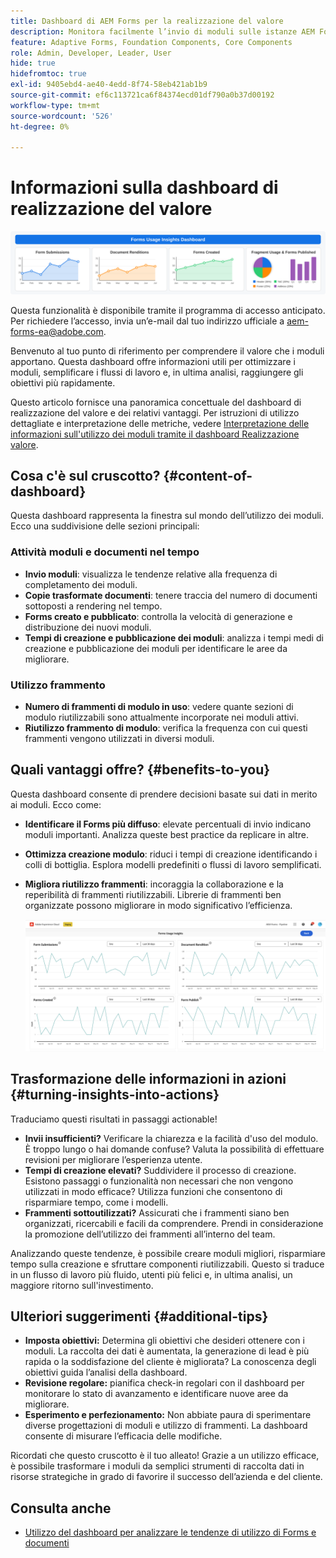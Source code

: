 ```yaml
---
title: Dashboard di AEM Forms per la realizzazione del valore
description: Monitora facilmente l’invio di moduli sulle istanze AEM Forms con la nostra dashboard di tracciamento intuitiva.
feature: Adaptive Forms, Foundation Components, Core Components
role: Admin, Developer, Leader, User
hide: true
hidefromtoc: true
exl-id: 9405ebd4-ae40-4edd-8f74-58eb421ab1b9
source-git-commit: ef6c113721ca6f84374ecd01df790a0b37d00192
workflow-type: tm+mt
source-wordcount: '526'
ht-degree: 0%

---
```


# Informazioni sulla dashboard di realizzazione del valore

![Dashboard di realizzazione Fvalue](/help/edge/docs/forms/universal-editor/assets/forms-insights-banner.svg)


<span class="preview"> Questa funzionalità è disponibile tramite il programma di accesso anticipato. Per richiedere l’accesso, invia un’e-mail dal tuo indirizzo ufficiale a aem-forms-ea@adobe.com. <span>


Benvenuto al tuo punto di riferimento per comprendere il valore che i moduli apportano. Questa dashboard offre informazioni utili per ottimizzare i moduli, semplificare i flussi di lavoro e, in ultima analisi, raggiungere gli obiettivi più rapidamente.

Questo articolo fornisce una panoramica concettuale del dashboard di realizzazione del valore e dei relativi vantaggi. Per istruzioni di utilizzo dettagliate e interpretazione delle metriche, vedere [Interpretazione delle informazioni sull&#39;utilizzo dei moduli tramite il dashboard Realizzazione valore](/help/forms/using-the-value-realization-dashboard.md).




## Cosa c&#39;è sul cruscotto? {#content-of-dashboard}

Questa dashboard rappresenta la finestra sul mondo dell’utilizzo dei moduli. Ecco una suddivisione delle sezioni principali:


### Attività moduli e documenti nel tempo

* **Invio moduli**: visualizza le tendenze relative alla frequenza di completamento dei moduli.
* **Copie trasformate documenti**: tenere traccia del numero di documenti sottoposti a rendering nel tempo.
* **Forms creato e pubblicato**: controlla la velocità di generazione e distribuzione dei nuovi moduli.
* **Tempi di creazione e pubblicazione dei moduli**: analizza i tempi medi di creazione e pubblicazione dei moduli per identificare le aree da migliorare.

### Utilizzo frammento

* **Numero di frammenti di modulo in uso**: vedere quante sezioni di modulo riutilizzabili sono attualmente incorporate nei moduli attivi.
* **Riutilizzo frammento di modulo**: verifica la frequenza con cui questi frammenti vengono utilizzati in diversi moduli.


## Quali vantaggi offre? {#benefits-to-you}

Questa dashboard consente di prendere decisioni basate sui dati in merito ai moduli. Ecco come:

* **Identificare il Forms più diffuso**: elevate percentuali di invio indicano moduli importanti. Analizza queste best practice da replicare in altre.
* **Ottimizza creazione modulo**: riduci i tempi di creazione identificando i colli di bottiglia. Esplora modelli predefiniti o flussi di lavoro semplificati.
* **Migliora riutilizzo frammenti**: incoraggia la collaborazione e la reperibilità di frammenti riutilizzabili. Librerie di frammenti ben organizzate possono migliorare in modo significativo l’efficienza.

  ![dashboard di realizzazione valore](/help/forms/assets/forms-usage-insights.png)


## Trasformazione delle informazioni in azioni {#turning-insights-into-actions}

Traduciamo questi risultati in passaggi actionable!

* **Invii insufficienti?** Verificare la chiarezza e la facilità d&#39;uso del modulo. È troppo lungo o hai domande confuse? Valuta la possibilità di effettuare revisioni per migliorare l’esperienza utente.
* **Tempi di creazione elevati?** Suddividere il processo di creazione. Esistono passaggi o funzionalità non necessari che non vengono utilizzati in modo efficace? Utilizza funzioni che consentono di risparmiare tempo, come i modelli.
* **Frammenti sottoutilizzati?** Assicurati che i frammenti siano ben organizzati, ricercabili e facili da comprendere. Prendi in considerazione la promozione dell’utilizzo dei frammenti all’interno del team.

Analizzando queste tendenze, è possibile creare moduli migliori, risparmiare tempo sulla creazione e sfruttare componenti riutilizzabili. Questo si traduce in un flusso di lavoro più fluido, utenti più felici e, in ultima analisi, un maggiore ritorno sull&#39;investimento.

## Ulteriori suggerimenti {#additional-tips}

* **Imposta obiettivi:** Determina gli obiettivi che desideri ottenere con i moduli. La raccolta dei dati è aumentata, la generazione di lead è più rapida o la soddisfazione del cliente è migliorata? La conoscenza degli obiettivi guida l’analisi della dashboard.
* **Revisione regolare:** pianifica check-in regolari con il dashboard per monitorare lo stato di avanzamento e identificare nuove aree da migliorare.
* **Esperimento e perfezionamento:** Non abbiate paura di sperimentare diverse progettazioni di moduli e utilizzo di frammenti. La dashboard consente di misurare l’efficacia delle modifiche.

Ricordati che questo cruscotto è il tuo alleato! Grazie a un utilizzo efficace, è possibile trasformare i moduli da semplici strumenti di raccolta dati in risorse strategiche in grado di favorire il successo dell’azienda e del cliente.

## Consulta anche

* [Utilizzo del dashboard per analizzare le tendenze di utilizzo di Forms e documenti](/help/forms/using-the-value-realization-dashboard.md)
